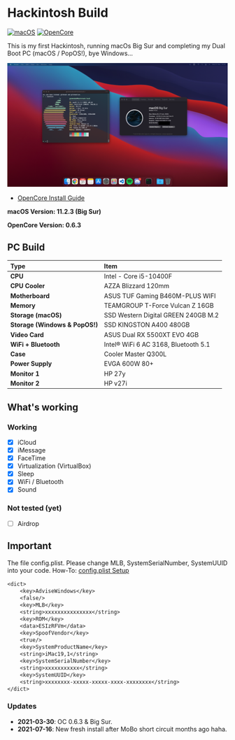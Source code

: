 # Hackintosh Build

[![macOS](https://img.shields.io/badge/macOS-11.2.3-orange)](https://www.apple.com.cn/macos/big-sur-preview/)
[![OpenCore](https://img.shields.io/badge/OpenCore-0.6.3-9cf)](https://github.com/acidanthera/OpenCorePkg)

This is my first Hackintosh, running macOs Big Sur and completing my Dual Boot PC (macOS / PopOS!), bye Windows...

![macOS](https://github.com/gusmendez99/hackintosh/blob/master/images/about.png?raw=true)

- [OpenCore Install Guide](https://dortania.github.io/OpenCore-Install-Guide)

**macOS Version: 11.2.3 (Big Sur)**

**OpenCore Version: 0.6.3**

## PC Build

Type|Item
:----|:----
**CPU** | Intel - Core i5-10400F
**CPU Cooler** | AZZA Blizzard 120mm
**Motherboard** | ASUS TUF Gaming B460M-PLUS WIFI
**Memory** | TEAMGROUP T-Force Vulcan Z 16GB
**Storage (macOS)** | SSD Western Digital GREEN 240GB M.2 
**Storage (Windows & PopOS!)** | SSD KINGSTON A400 480GB
**Video Card** | ASUS Dual RX 5500XT EVO 4GB
**WiFi + Bluetooth** | Intel® WiFi 6 AC 3168, Bluetooth 5.1
**Case** | Cooler Master Q300L
**Power Supply** | EVGA 600W 80+
**Monitor 1** | HP 27y
**Monitor 2** | HP v27i


## What's working

### Working

- [x] iCloud
- [x] iMessage
- [x] FaceTime
- [x] Virtualization (VirtualBox)
- [x] Sleep
- [x] WiFi / Bluetooth
- [x] Sound

### Not tested (yet)

- [ ] Airdrop

## Important

The file config.plist. Please change MLB, SystemSerialNumber, SystemUUID into your code.
How-To: [config.plist Setup](https://dortania.github.io/OpenCore-Install-Guide/config.plist/#adding-your-ssdts-kexts-and-firmware-drivers)

```
<dict>
    <key>AdviseWindows</key>
    <false/>
    <key>MLB</key>
    <string>xxxxxxxxxxxxxxx</string>
    <key>ROM</key>
    <data>ESIzRFVm</data>
    <key>SpoofVendor</key>
    <true/>
    <key>SystemProductName</key>
    <string>iMac19,1</string>
    <key>SystemSerialNumber</key>
    <string>xxxxxxxxxxx</string>
    <key>SystemUUID</key>
    <string>xxxxxxxx-xxxxx-xxxxx-xxxx-xxxxxxxx</string>
</dict>
```

### Updates

- **2021-03-30**: OC 0.6.3 & Big Sur.
- **2021-07-16**: New fresh install after MoBo short circuit months ago haha.

